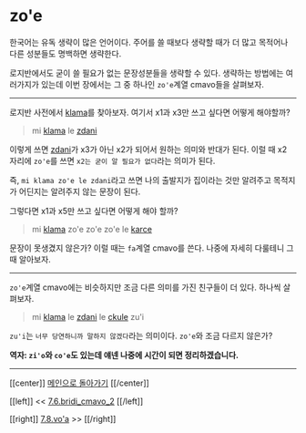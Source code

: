 # zo'e

한국어는 유독 생략이 많은 언어이다. 주어를 쓸 때보다 생략할 때가 더 많고 목적어나 다른 성분들도 명백하면 생략한다.

로지반에서도 굳이 쓸 필요가 없는 문장성분들을 생략할 수 있다. 생략하는 방법에는 여러가지가 있는데 이번 장에서는 그 중 하나인 `zo'e`계열 cmavo들을 살펴보자.

---

로지반 사전에서 [klama]를 찾아보자. 여기서 x1과 x3만 쓰고 싶다면 어떻게 해야할까?

> mi [klama] le [zdani]

이렇게 쓰면 [zdani]가 x3가 아닌 x2가 되어서 원하는 의미와 반대가 된다. 이럴 때 x2 자리에 `zo'e`를 쓰면 `x2는 굳이 알 필요가 없다`라는 의미가 된다.

즉, `mi klama zo'e le zdani`라고 쓰면 나의 출발지가 집이라는 것만 알려주고 목적지가 어딘지는 알려주지 않는 문장이 된다.

그렇다면 x1과 x5만 쓰고 싶다면 어떻게 해야 할까?

> mi [klama] zo'e zo'e zo'e le [karce]

문장이 못생겼지 않은가? 이럴 때는 `fa`계열 cmavo를 쓴다. 나중에 자세히 다룰테니 그때 알아보자.

---

`zo'e`계열 cmavo에는 비슷하지만 조금 다른 의미를 가진 친구들이 더 있다. 하나씩 살펴보자.

> mi [klama] le [zdani] le [ckule] zu'i

`zu'i`는 `너무 당연하니까 말하지 않겠다`라는 의미이다. `zo'e`와 조금 다르지 않은가?

**역자: `zi'o`와 `co'e`도 있는데 얘넨 나중에 시간이 되면 정리하겠습니다.**

---

[[center]]
[메인으로 돌아가기](index.html)
[[/center]]

[[left]]
<< [7.6.bridi_cmavo_2](07_06_bridi_cmavo_2.html)
[[/left]]

[[right]]
[7.8.vo'a](07_08_vo'a.html) >>
[[/right]]

[klama]: gismu.html#klama
[zdani]: gismu.html#zdani
[karce]: gismu.html#karce
[ckule]: gismu.html#ckule